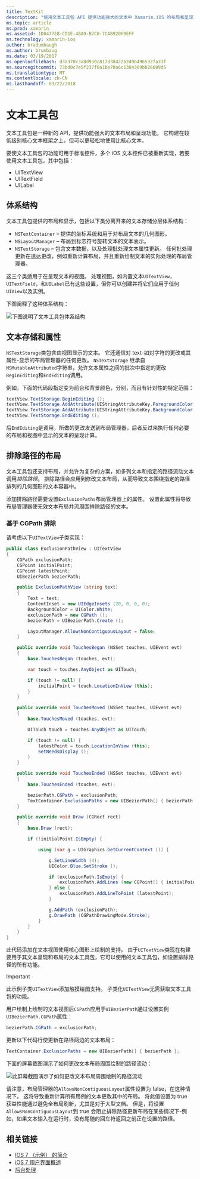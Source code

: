 ```yaml
---
title: TextKit
description: "使用文本工具包 API 提供功能强大的文本中 Xamarin.iOS 的布局和呈现功能。"
ms.topic: article
ms.prod: xamarin
ms.assetid: 1D0477E8-CD1E-48A9-B7C8-7CA892069EFF
ms.technology: xamarin-ios
author: bradumbaugh
ms.author: brumbaug
ms.date: 03/19/2017
ms.openlocfilehash: d3a370c3a8d930c817d38422b249b496532fa33f
ms.sourcegitcommit: 73bd0c7e5f237f0a1be70a6c1384309bb26609d5
ms.translationtype: MT
ms.contentlocale: zh-CN
ms.lasthandoff: 03/22/2018
---
```

# <a name="text-kit"></a>文本工具包

文本工具包是一种新的 API，提供功能强大的文本布局和呈现功能。 它构建在较低级别核心文本框架之上，但可以更轻松地使用比核心文本。

要使文本工具包的功能可用于标准控件，多个 iOS 文本控件已被重新实现，若要使用文本工具包，其中包括：

-  UITextView
-  UITextField
-  UILabel


## <a name="architecture"></a>体系结构

文本工具包提供的布局和显示，包括以下类分离开来的文本存储分层体系结构：

-  `NSTextContainer` – 提供的坐标系统和用于对布局文本的几何图形。
-  `NSLayoutManager` – 布局到标志符号旋转文本的文本表示。 
-  `NSTextStorage` – 包含文本数据，以及处理批处理文本属性更新。 任何批处理更新在送达更改，例如重新计算布局，并且重新绘制文本的实际处理的布局管理器。


这三个类适用于在呈现文本的视图。 处理视图，如内置文本`UITextView`， `UITextField`，和`UILabel`已有这些设置，但你可以创建并将它们应用于任何`UIView`以及实例。

下图阐释了这种体系结构：

 ![](textkit-images/textkitarch.png "下图说明了文本工具包体系结构")

## <a name="text-storage-and-attributes"></a>文本存储和属性

`NSTextStorage`类包含由视图显示的文本。 它还通信对 text-如对字符的更改或其属性-显示的布局管理器的任何更改。 `NSTextStorage` 继承自`MSMutableAttributed`字符串，允许文本属性之间的批次中指定的更改`BeginEditing`和`EndEditing`调用。

例如，下面的代码段指定变为前台和背景颜色，分别，而且有针对性的特定范围：

```csharp
textView.TextStorage.BeginEditing ();
textView.TextStorage.AddAttribute(UIStringAttributeKey.ForegroundColor, UIColor.Green, new NSRange(200, 400));
textView.TextStorage.AddAttribute(UIStringAttributeKey.BackgroundColor, UIColor.Black, new NSRange(210, 300));
textView.TextStorage.EndEditing ();
```

后`EndEditing`是调用，所做的更改发送到布局管理器，后者反过来执行任何必要的布局和视图中显示的文本的呈现计算。

## <a name="layout-with-exclusion-path"></a>排除路径的布局

文本工具包还支持布局，并允许为复杂的方案，如多列文本和指定的路径流动文本调用*排除路径*。 排除路径会应用到修改文本布局，从而导致文本围绕指定的路径排列的几何图形的文本容器中。

添加排除路径需要设置`ExclusionPaths`布局管理器上的属性。 设置此属性将导致布局管理器使无效文本布局并流周围排除路径的文本。

### <a name="exclusion-based-on-a-cgpath"></a>基于 CGPath 排除

请考虑以下`UITextView`子类实现：

```csharp
public class ExclusionPathView : UITextView
{
    CGPath exclusionPath;
    CGPoint initialPoint;
    CGPoint latestPoint;
    UIBezierPath bezierPath;

    public ExclusionPathView (string text)
    {
        Text = text;
        ContentInset = new UIEdgeInsets (20, 0, 0, 0);
        BackgroundColor = UIColor.White;
        exclusionPath = new CGPath ();
        bezierPath = UIBezierPath.Create ();

        LayoutManager.AllowsNonContiguousLayout = false;
    }

    public override void TouchesBegan (NSSet touches, UIEvent evt)
    {
        base.TouchesBegan (touches, evt);

        var touch = touches.AnyObject as UITouch;

        if (touch != null) {
            initialPoint = touch.LocationInView (this);
        }
    }

    public override void TouchesMoved (NSSet touches, UIEvent evt)
    {
        base.TouchesMoved (touches, evt);

        UITouch touch = touches.AnyObject as UITouch;

        if (touch != null) {
            latestPoint = touch.LocationInView (this);
            SetNeedsDisplay ();
        }
    }

    public override void TouchesEnded (NSSet touches, UIEvent evt)
    {
        base.TouchesEnded (touches, evt);

        bezierPath.CGPath = exclusionPath;
        TextContainer.ExclusionPaths = new UIBezierPath[] { bezierPath };
    }

    public override void Draw (CGRect rect)
    {
        base.Draw (rect);

        if (!initialPoint.IsEmpty) {

            using (var g = UIGraphics.GetCurrentContext ()) {

                g.SetLineWidth (4);
                UIColor.Blue.SetStroke ();

                if (exclusionPath.IsEmpty) {
                    exclusionPath.AddLines (new CGPoint[] { initialPoint, latestPoint });
                } else {
                    exclusionPath.AddLineToPoint (latestPoint);
                }

                g.AddPath (exclusionPath);
                g.DrawPath (CGPathDrawingMode.Stroke);
            }
        }
    }
}
```

此代码添加在文本视图使用核心图形上绘制的支持。 由于`UITextView`类现在构建要用于其文本呈现和布局的文本工具包，它可以使用的文本工具包，如设置排除路径的所有功能。

> [!IMPORTANT]
> 此示例子类`UITextView`添加触摸绘图支持。 子类化`UITextView`无需获取文本工具包的功能。



用户绘制上绘制的文本视图后`CGPath`应用于`UIBezierPath`通过设置实例`UIBezierPath.CGPath`属性：

```csharp
bezierPath.CGPath = exclusionPath;
```

更新以下代码行使更新在路径两边的文本布局：

```csharp
TextContainer.ExclusionPaths = new UIBezierPath[] { bezierPath };
```

下面的屏幕截图演示了如何更改文本布局周围绘制的路径流动：

<!-- ![](textkit-images/exclusionpath1.png "This screenshot illustrates how the text layout changes to flow around the drawn path")--> 
![](textkit-images/exclusionpath2.png "此屏幕截图演示了如何更改文本布局周围绘制的路径流动")

请注意，布局管理器的`AllowsNonContiguousLayout`属性设置为 false，在这种情况下。 这将导致重新计算所有用例的文本更改其中的布局。 将此值设置为 true 获益性能通过避免全布局刷新，尤其是对于大型文档。 但是，将设置`AllowsNonContiguousLayout`到 true 会阻止排除路径更新布局在某些情况下-例如，如果文本输入在运行时，没有尾随的回车符返回之前正在设置的路径。


## <a name="related-links"></a>相关链接

- [IOS 7 （示例） 的简介](https://developer.xamarin.com/samples/monotouch/IntroToiOS7)
- [iOS 7 用户界面概述](~/ios/platform/introduction-to-ios7/ios7-ui.md)
- [后台处理](~/ios/app-fundamentals/backgrounding/index.md)
